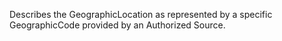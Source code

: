Describes the GeographicLocation as represented by a specific GeographicCode provided by an Authorized Source.